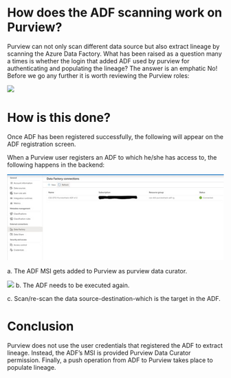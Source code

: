 # How does the ADF scanning work on Purview?

Purview can not only scan different data source but also extract lineage by scanning the Azure Data Factory. What has been raised as a question many a times is whether the login that added ADF used by purview for authenticating and populating the lineage? The answer is an emphatic No! Before we go any further it is worth reviewing the Purview roles:

 ![](https://github.com/bjspeaks/Purview/tree/master/Images/Permissions.jpg)
 
# How is this done?
Once ADF has been registered successfully, the following will appear on the ADF registration screen.
 

When a Purview user registers an ADF to which he/she has access to, the following happens in the backend:

![](https://github.com/bjspeaks/Purview/blob/master/Images/ADFRegistration.jpg)

a.	The ADF MSI gets added to Purview as purview data curator.

![](https://github.com/bjspeaks/Purview/tree/master/Images/MSI.jpg) 
b.	The ADF needs to be executed again.

c.	Scan/re-scan the data source-destination-which is the target in the ADF.

# Conclusion

Purview does not use the user credentials that registered the ADF to extract lineage. Instead, the ADF’s MSI is provided Purview Data Curator permission. Finally, a push operation from ADF to Purview takes place to populate lineage.

